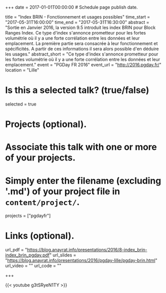 +++
date = 2017-01-01T00:00:00  # Schedule page publish date.

title = "Index BRIN - Fonctionnement et usages possibles"
time_start = "2017-05-31T16:00:00"
time_end = "2017-05-31T16:30:00"
abstract = "Sortie en Janvier 2016, la version 9.5 introduit les index BRIN pour Block Ranges Index. Ce type d'index s'annonce prometteur pour les fortes volumétrie où il y a une forte corrélation entre les données et leur emplacement. La première partie sera consacrée à leur fonctionnement et spécificités. A partir de ces informations il sera alors possible d'en déduire les usages."
abstract_short = "Ce type d'index s'annonce prometteur pour les fortes volumétrie où il y a une forte corrélation entre les données et leur emplacement."
event = "PGDay FR 2016"
event_url = "http://2016.pgday.fr/"
location = "Lille"

# Is this a selected talk? (true/false)
selected = true

# Projects (optional).
#   Associate this talk with one or more of your projects.
#   Simply enter the filename (excluding '.md') of your project file in `content/project/`.
projects = ["pgdayfr"]

# Links (optional).
url_pdf = "https://blog.anayrat.info/presentations/2016/8-index_brin-index_brin_pgday.pdf"
url_slides = "https://blog.anayrat.info/presentations/2016/pgday-lille/pgday-brin.html"
url_video = ""
url_code = ""


+++

{{< youtube g3tSRyeN1TY >}}
